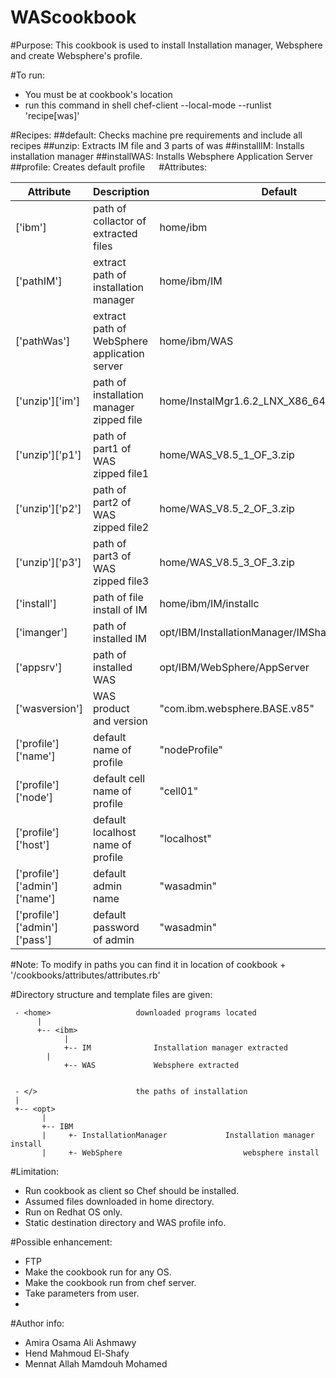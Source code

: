# WAScookbook
#Purpose: 
		This cookbook is used to install Installation manager, Websphere and create Websphere's profile. 

#To run:
-	You must be at cookbook's location
-	run this command in shell 
	chef-client --local-mode --runlist 'recipe[was]'

#Recipes: 
##default: 
		Checks machine pre requirements and include all recipes 
##unzip:
		Extracts IM file and 3 parts of was 
##installIM:
		Installs installation manager
##installWAS:
		Installs Websphere Application Server
##profile:
		Creates default profile
 
#Attributes:

Attribute | Description   | Default
----------|---------------|--------
['ibm']   |		path of collactor of extracted files|		home/ibm
['pathIM']|  	extract path of installation manager| 	home/ibm/IM
['pathWas']|	extract path of WebSphere application server |	home/ibm/WAS
['unzip']['im']|	path of installation manager zipped file|	home/InstalMgr1.6.2_LNX_X86_64_WAS_8.5.5.zip  
['unzip']['p1'] |	path of part1 of WAS zipped file1|	 	home/WAS_V8.5_1_OF_3.zip
['unzip']['p2']	|path of part2 of WAS zipped file2	|home/WAS_V8.5_2_OF_3.zip
['unzip']['p3']	|path of part3 of WAS zipped file3	|home/WAS_V8.5_3_OF_3.zip
['install']	|path of file install of IM	|home/ibm/IM/installc
['imanger']	|path of installed IM	|opt/IBM/InstallationManager/IMShared          
['appsrv']	|path of installed WAS	|opt/IBM/WebSphere/AppServer
['wasversion']	|WAS product and version|	"com.ibm.websphere.BASE.v85"
['profile']['name']| 	default name of profile|	"nodeProfile"
['profile']['node']|		default cell name of profile|	"cell01"
['profile']['host']|	default localhost name of profile|	"localhost"
['profile']['admin']['name']|	default admin name	|"wasadmin"
['profile']['admin']['pass']|	default password of admin|	"wasadmin"

#Note:
To modify in paths you can find it in location of cookbook + '/cookbooks/attributes/attributes.rb'

#Directory structure and template files are given:
```
 - <home>  					downloaded programs located
      |
      +-- <ibm>
            |
            +-- IM 				Installation manager extracted 
       	|
            +-- WAS				Websphere extracted
             

 - </>						the paths of installation
 |
 +-- <opt>
       |
       +-- IBM
       |     +- InstallationManager           	Installation manager install 
       |     +- WebSphere                    		websphere install
```
#Limitation:
- Run cookbook as client so Chef should be installed.
- Assumed files downloaded in home directory.
- Run on Redhat OS only.
- Static destination directory and WAS profile info.

#Possible enhancement:
-	FTP
-	Make the cookbook run for any OS.
-	Make the cookbook run from chef server.
-	Take parameters from user.
-	
#Author info:
-	Amira Osama Ali Ashmawy
-	Hend Mahmoud El-Shafy
-	Mennat Allah Mamdouh Mohamed
